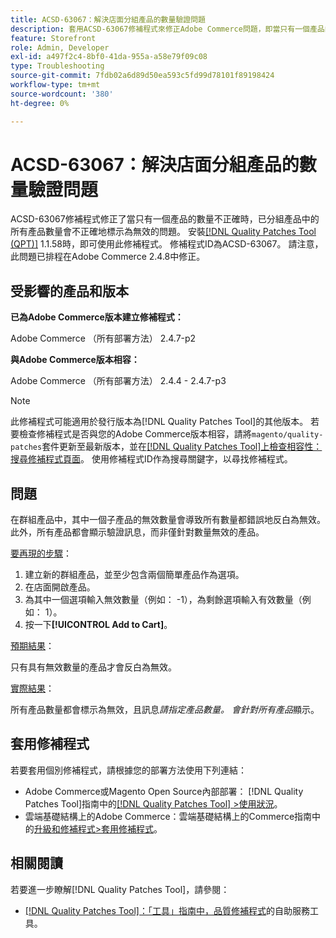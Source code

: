 ```yaml
---
title: ACSD-63067：解決店面分組產品的數量驗證問題
description: 套用ACSD-63067修補程式來修正Adobe Commerce問題，即當只有一個產品的數量不正確時，已分組產品中的所有產品數量會不正確地標示為無效。
feature: Storefront
role: Admin, Developer
exl-id: a497f2c4-8bf0-41da-955a-a58e79f09c08
type: Troubleshooting
source-git-commit: 7fdb02a6d89d50ea593c5fd99d78101f89198424
workflow-type: tm+mt
source-wordcount: '380'
ht-degree: 0%

---
```


# ACSD-63067：解決店面分組產品的數量驗證問題

ACSD-63067修補程式修正了當只有一個產品的數量不正確時，已分組產品中的所有產品數量會不正確地標示為無效的問題。 安裝[[!DNL Quality Patches Tool (QPT)]](/help/tools/quality-patches-tool/quality-patches-tool-to-self-serve-quality-patches.md) 1.1.58時，即可使用此修補程式。 修補程式ID為ACSD-63067。 請注意，此問題已排程在Adobe Commerce 2.4.8中修正。

## 受影響的產品和版本

**已為Adobe Commerce版本建立修補程式：**

Adobe Commerce （所有部署方法） 2.4.7-p2

**與Adobe Commerce版本相容：**

Adobe Commerce （所有部署方法） 2.4.4 - 2.4.7-p3

>[!NOTE]
>
>此修補程式可能適用於發行版本為[!DNL Quality Patches Tool]的其他版本。 若要檢查修補程式是否與您的Adobe Commerce版本相容，請將`magento/quality-patches`套件更新至最新版本，並在[[!DNL Quality Patches Tool]上檢查相容性：搜尋修補程式頁面](https://experienceleague.adobe.com/tools/commerce-quality-patches/index.html?lang=zh-Hant)。 使用修補程式ID作為搜尋關鍵字，以尋找修補程式。

## 問題

在群組產品中，其中一個子產品的無效數量會導致所有數量都錯誤地反白為無效。 此外，所有產品都會顯示驗證訊息，而非僅針對數量無效的產品。

<u>要再現的步驟</u>：

1. 建立新的群組產品，並至少包含兩個簡單產品作為選項。
1. 在店面開啟產品。
1. 為其中一個選項輸入無效數量（例如： -1），為剩餘選項輸入有效數量（例如： 1）。
1. 按一下&#x200B;**[!UICONTROL Add to Cart]**。

<u>預期結果</u>：

只有具有無效數量的產品才會反白為無效。

<u>實際結果</u>：

所有產品數量都會標示為無效，且訊息&#x200B;*請指定產品數量。 會針對所有產品*&#x200B;顯示。


## 套用修補程式

若要套用個別修補程式，請根據您的部署方法使用下列連結：

* Adobe Commerce或Magento Open Source內部部署： [!DNL Quality Patches Tool]指南中的[[!DNL Quality Patches Tool] >使用狀況](/help/tools/quality-patches-tool/usage.md)。
* 雲端基礎結構上的Adobe Commerce：雲端基礎結構上的Commerce指南中的[升級和修補程式>套用修補程式](https://experienceleague.adobe.com/docs/commerce-cloud-service/user-guide/develop/upgrade/apply-patches.html?lang=zh-Hant)。


## 相關閱讀

若要進一步瞭解[!DNL Quality Patches Tool]，請參閱：

* [[!DNL Quality Patches Tool]：「工具」指南中，品質修補程式](/help/tools/quality-patches-tool/quality-patches-tool-to-self-serve-quality-patches.md)的自助服務工具。
